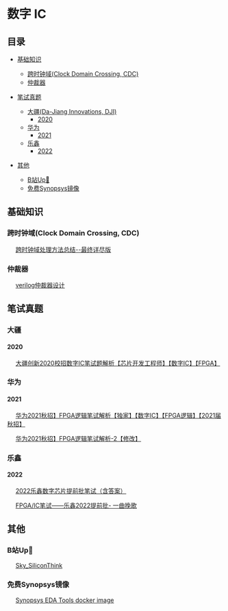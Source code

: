 # 数字 IC

## 目录


- [基础知识](#基础知识)
  - [跨时钟域(Clock Domain Crossing, CDC)](#CDC)
  - [仲裁器](#仲裁器)
 
  
- [笔试真题](#笔试真题)
  - [大疆(Da-Jiang Innovations, DJI)](#大疆)
    - [2020](#DJI-2020)
  - [华为](#华为)
    - [2021](#华为-2021)
  - [乐鑫](#乐鑫)
    - [2022](#乐鑫-2022)
   
- [其他](#其他)
  - [B站Up🐖](#B站Up主)
  - [免费Synopsys镜像](#免费Synopsys镜像)



## 基础知识

### <a name="CDC">跨时钟域(Clock Domain Crossing, CDC)</a>

&nbsp;&nbsp;&nbsp;&nbsp; [跨时钟域处理方法总结--最终详尽版](https://www.cnblogs.com/lyc-seu/p/12441366.html)

<!-- &nbsp;&nbsp;&nbsp;&nbsp; Note: 单比特快到慢，慢到快是两种办法；多比特慢到快和快到慢，异步FIFO都可以处理。-->

### 仲裁器

&nbsp;&nbsp;&nbsp;&nbsp; [verilog仲裁器设计](https://blog.csdn.net/spx1164376416/article/details/124377534)

## 笔试真题

### 大疆

#### <a name="DJI-2020">2020</a>

&nbsp;&nbsp;&nbsp;&nbsp; [大疆创新2020校招数字IC笔试题解析【芯片开发工程师】【数字IC】【FPGA】](https://mp.weixin.qq.com/s/1wXNrTk1dOjSpLhdRkgQCw)

### 华为

#### <a name="华为-2021">2021</a>

&nbsp;&nbsp;&nbsp;&nbsp; [华为2021秋招】FPGA逻辑笔试解析【独家】【数字IC】【FPGA逻辑】【2021届秋招】](https://mp.weixin.qq.com/s?__biz=MzUyNTc4NTk0OA==&mid=2247484896&idx=1&sn=e7094dd51b66bb8cc1624c72ceda199b&chksm=fa198bd3cd6e02c505e7374470a6e5f309e53661795883a41b23b5058add050dd67dc9f73676&scene=21#wechat_redirect)

&nbsp;&nbsp;&nbsp;&nbsp; [华为2021秋招】FPGA逻辑笔试解析-2【修改】](https://mp.weixin.qq.com/s?__biz=MzUyNTc4NTk0OA==&mid=2247484915&idx=2&sn=5d5ad2c11dcd7194c644ce391618d8ed&chksm=fa198bc0cd6e02d6732ae15fd863246c7f26d3e7f7ac0cc8036112ee6741f94525e200affe8c&scene=21#wechat_redirect)

### 乐鑫

#### <a name="乐鑫-2022">2022</a>

&nbsp;&nbsp;&nbsp;&nbsp; [2022乐鑫数字芯片提前批笔试（含答案）](https://zhuanlan.zhihu.com/p/457630680)

&nbsp;&nbsp;&nbsp;&nbsp; [FPGA/IC笔试——乐鑫2022提前批- 一曲挽歌](https://www.cnblogs.com/yiquwange/p/14991462.html)

## 其他

### <a name="B站Up主">B站Up🐖</a>
&nbsp;&nbsp;&nbsp;&nbsp; [Sky_SiliconThink](https://space.bilibili.com/660419149)

### 免费Synopsys镜像
&nbsp;&nbsp;&nbsp;&nbsp; [Synopsys EDA Tools docker image](https://bbs.eetop.cn/thread-919536-1-1.html)
